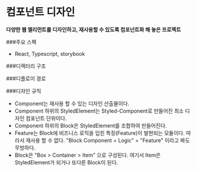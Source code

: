 # 컴포넌트 디자인

**다양한 웹 엘리먼트를 디자인하고, 재사용할 수 있도록 컴포넌트화 해 놓은 프로젝트**

###주요 스펙
 - React, Typescript, storybook

###디렉터리 구조


###디플로이 경로

###디자인 규칙
- Component는 재사용 할 수 있는 디자인 산출물이다.
- Component 하위의 StyledElement는 Styled-Component로 만들어진 최소 디자인 컴포넌트 단위이다.
- Component 하위의 Block은 StyledElement를 조합하여 만들어진다.
- Feature는 Block에 비즈니스 로직을 입힌 특징(Feature)이 발현되는 모듈이다. 따라서 재사용 할 수 없다. "Block Component + Logic" = "Feature" 이라고 봐도 무방하다.
- Block은 "Box > Container > Item" 으로 구성된다. 여기서 Item은 StyledElement가 되거나 또다른 Block이 된다.



<!--
# Getting Started with Create React App

This project was bootstrapped with [Create React App](https://github.com/facebook/create-react-app).

## Available Scripts

In the project directory, you can run:

### `npm start`

Runs the app in the development mode.\
Open [http://localhost:3000](http://localhost:3000) to view it in the browser.

The page will reload if you make edits.\
You will also see any lint errors in the console.

### `npm test`

Launches the test runner in the interactive watch mode.\
See the section about [running tests](https://facebook.github.io/create-react-app/docs/running-tests) for more information.

### `npm run build`

Builds the app for production to the `build` folder.\
It correctly bundles React in production mode and optimizes the build for the best performance.

The build is minified and the filenames include the hashes.\
Your app is ready to be deployed!

See the section about [deployment](https://facebook.github.io/create-react-app/docs/deployment) for more information.

### `npm run eject`

**Note: this is a one-way operation. Once you `eject`, you can’t go back!**

If you aren’t satisfied with the build tool and configuration choices, you can `eject` at any time. This command will remove the single build dependency from your project.

Instead, it will copy all the configuration files and the transitive dependencies (webpack, Babel, ESLint, etc) right into your project so you have full control over them. All of the commands except `eject` will still work, but they will point to the copied scripts so you can tweak them. At this point you’re on your own.

You don’t have to ever use `eject`. The curated feature set is suitable for small and middle deployments, and you shouldn’t feel obligated to use this feature. However we understand that this tool wouldn’t be useful if you couldn’t customize it when you are ready for it.

## Learn More

You can learn more in the [Create React App documentation](https://facebook.github.io/create-react-app/docs/getting-started).

To learn React, check out the [React documentation](https://reactjs.org/).
-->